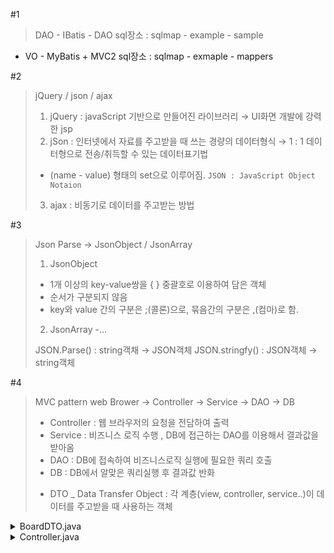 
#1
>DAO - IBatis - DAO
		sql장소 :  sqlmap - example - sample
-
	VO - MyBatis + MVC2 
		sql장소 : sqlmap - exmaple - mappers


#2
 > jQuery / json / ajax
 >
 > 1.  jQuery  : javaScript 기반으로 만들어진 라이브러리  $\rightarrow$  UI화면 개발에 강력한 jsp
 > 2.  jSon : 인터넷에서 자료를 주고받을 때 쓰는 경량의 데이터형식 $\rightarrow$  1 : 1 데이터형으로 전송/취득할 수 있는 데이터표기법
 > 	- (name - value) 형태의 set으로 이루어짐.
 > `JSON : JavaScript Object Notaion `
 > 3. ajax :  비동기로 데이터를 주고받는 방법


#3
>Json Parse   $\rightarrow$  JsonObject  / JsonArray
>
>1. JsonObject  
>	- 1개 이상의 key-value쌍을 { } 중괄호로 이용하여 담은 객체
>	- 순서가 구분되지 않음
>	- key와 value 간의 구분은 ;(콜론)으로, 묶음간의 구분은 ,(컴마)로 함.
>	
>2. JsonArray
>	-...
>		
>JSON.Parse() : string객채  $\rightarrow$  JSON객체
>JSON.stringfy() : JSON객체  $\rightarrow$  string객체


#4
>MVC pattern
>	web Brower $\rightarrow$  Controller  $\rightarrow$  Service $\rightarrow$   DAO  $\rightarrow$  DB
>	
>	- Controller : 웹 브라우저의 요청을 전담하여 출력
>	- Service : 비즈니스 로직 수행 , DB에 접근하는 DAO를 이용해서 결과값을 받아옴
>	- DAO : DB에 접속하여 비즈니스로직 실행에 필요한 쿼리 호출
>	- DB : DB에서 알맞은 쿼리실행 후 결과값 반화
>	+ DTO _ Data Transfer Object
>		: 각 계층(view, controller, service..)이 데이터를 주고받을 때 사용하는 객체

<details> 
	<summary >  BoardDTO.java </summary>
	public class BoardDTO{
>		private int boardidx;
>		private String title;
>		...
>	}
	</details>
 
 <details> 
	<summary > Controller.java </summary>
	@Controller
	public class BoardController{
	
			@Autowired
			private BoardService boardService;

			@RequestMapping(value="/apple.do" )
			public ModelandView boardList( ) throws Exception{
				ModelAndView mv = new ModelAndView("/apple/boardList.do");
				List BoardDTO> list = boardService.selectBoardList();
				mv.addObject('List', list);

				return mv;
			}
	}
	</details>


> Service =  Service + ServiceImpl
> `Service_Impl : service interface를 구현한 "CLASS" `

<details> 
	<summary >  BoardService.java </summary>
	public interface BoardService{
>		List BoardDTO> selectBoardList() throws Exciption;
>	}
	</details>

<details> 
	<summary >  BoardServiceImpl.java </summary>
	public  class BoardServiceImpl implements BoardService {
>			
>			@Autowired
>			private BoardMapper boardMapper{
>	
>				@Override
>				public List BoardDTO> selectBoardList() throws Exciption{
>					return boardMapper.selectBoardList();
>				} 
>			}		
>	}
>	
	</details>

<details> 
	<summary >  BoardMapper.java </summary>
	
	@Mapper
	public interface BoardMapper{
>		 List BoardDTO> selectBoardList() throws Exciption;
>	}
	</details>

<details> 
	<summary > boardSQL.xml </summary>

	mapper namespace = "board.board.mapper.BoardMapper">
		select id = "selectBoardList" resultType = "board.board.dto.BoardDTO">
				<![CDATA[
						SELECT
								board_idx, title
						FROM t_table
							WHERE deleted_yn = 'N'
							ORDER BY board_idx DESC
				]]>
				...
				
		/mapper>
		
	</details>


> + @Controller 
> 	- 이 anotation으로 여긴 컨트롤러 클래스야 라고 알려줌
> 	- 사용자요청이 들어오면 이 컨트롤러가 호출됨.
> 
> + @Service 
> 	- 이 anotation으로 이 클래스가 서비스 클래스라는 것을 알려줌
> 
> + @Mapper 
> 	- 이 anotation으로 Mapper 인터페이스라고 인식함.
> 	- ?.xml 형식의 파일을 만들어 원하는 SQL문을 작성함.
> 
> + namespace
> 	- mapper의 전체경로
> 	
> + id : 매퍼 인터페이스와 XML파일을 매칭시키기위해 매퍼 인터페이스의 메소드명과 XML파일의 id를 동일하게 작성해야 함.
> + resultType : SQL을 실행하고, 결과값을 어떤 형식으로 반환할지 나타냄.


#5
> DAO vs VO vs Repository
> 
> - DAO _ Data Access Object
> 	- repository 패키지
> 	- DB의 데이터에 접근하기위한 객체 삽입/삭제/조회 등의 기능 수행
> 	- JPA에서의 Repository의 기능과 동일한 역할
> 
> - DTO _ Data Transfer Object
> 	- dto 패키지
> 	- 각 계층간 (controller, view, Business Layer(Model)) 데이터 교환을 위한 객체
> 	- 로직을 가지지 않는 데이터 객체
> 	- getter / setter 메서드만 가진 클래스
> 	 
> - VO _ Value Object
> 	- dto 패키지
> 	- 불변, read-only 클래스
> 	- setter성격을 가지고 있는 메서드를 가지면 안됨.
> 		오로지 생성자로만 값을 초기화해야하고, getter성격의 메서드만 사용
> 
> - Repository
> 	- 영구저장소 x $\rightarrow$ 객체의 상태를 관리하는 저장소
> 	- 인터페이스로 구현체를 따로 구현하는 도메인기술 or 서비스 계층
> ---------------------------------
> `DTO : 계층간 데이터 전달용
> `VO : 값을 갖는 도메인
> `Entity : DB와 매핑되는 용
> `Repository = DAO = DB점근용`


#6
> MAVEN
> : 자바용 프로젝트 관리도구
> - Apache Ant의 대안으로 만들어짐.
> - Maven은 필요한 라이브러리를 특정문서(pom.xml)에 정의해 놓으면, 내가 사용할 라이브러리뿐만 아니라 해당 라이브러리가 작동하는데 필요한 다른 라이브러리까지 관리하여 네트워크를 통해 자동으로 다운받음
> - Maven은 중앙 저장소를 통한 '자동 의존성 관리'와 중앙저장소는 라이브러리를 공유하는 파일서버로 볼 수 있음.
> - Maven은 자기회사만의 중앙 저상소를 구축할 수 있음.
> 
> 
> + 빌드(build)
> 	- 소스코드 파일을 컴퓨터에서 실행할 수 있는 독립 소프트웨어로 변환하게하는 과정
> 	- 작성한 소스코드(java), 프로젝트에서 쓰인 각각의 파일 및 자원 (.xml. .jpg, .jar, .properties)을 JVM이나 톰캣캍은 wAS가 인식할 수 있는 구조로 패키징하는 과정 및 결과물
> 	- -
> + 빌드 도구_build tool
> 	- 프로젝트 생성, 테스트 빌드. 배포 등의 작업을 위한 전용 프로그램
> 	- 빠른 기간동안 계속해서 늘어나는 라이브러리 추가와 프로젝트를 진행하며 라이브러리 버전 동기화의 문제를 해소하고자 등장
> 	- 초기 java의 빌드도구 : Ant
> 	- 최근 : Maven, Gradle..


#7
> JPA : Java Persistence Api
> 	: 자바 진영에서 ORM기술표준으로 사용되는 인터페이스의 모음
> 		 `+인터페이스의 모음 = 실제 구현된긋이 아니라 구현된 클래스와 매핑해주기위해 사용되는 framework. 
> 		 `대표적인 JPA : Hibernate`
>


#8
> ORM : Object- Relational Mapping
> 	: 어플리케이션 class와 RDB(Relation Data Base)의 테이블을 매핑(연결)함
> 		- 어플리케이션의 객체를 RDB table에 자동으로 영속화해줌. 
> 			`영속화 : 어떤 일이 중도에 끊기거나 바뀌게 하지 않고 지속됨.` 


#9
> Mapper interface / DAO 
> - Mapper interface를 사용하지 않았을 때
> -  <>mapper namespace = "userNS../>     
> 	- mapper 인터페이스를 사용하지 않으면, SQL를 호출하는 프로그램은  sqlSession 메서드의  argument에 문자열로 지정해야하는데, 이는 문자열로 지정하기 때문에 오타로 인한 에러가 발생한다. 
> 
> -  Mapper interface를 사용했을 때 
> - <>mapper namespace = "myspring.user.dao.UserMapper".../>
> - public inerface UserMapper{}
> 	-  UserMapper 인터페이스는 개발자가 작성하면 됨.


+
>  Mapper Factory Bean 설정하기 - bean설정파일
>  $\rightarrow$ Mapper Factory Bean은 sqlSessionFactory 나 sqlSessionTemplate를 필요로 함.
>  $\rightarrow$ 프록시는 런타임에 생성되기때문에 지정된 mapper는 실제 구현 클래스가 아닌, 인터페이스여야 한다.
>  
>  <>bean id="userMapper" class="org.mybatis.spring.mapper.MapperFactoryBean">
> 		 <>property name = "mapperInterface" value = "mySpring.user.dao.UserMapper"/>
> 		 <>property name = "sqlSessionTemplate" ref = "sqlSession" />
> <>bean/>


#10
> config fiile
>  - Spring  설정 파일
> 	 - a. spring framework
> 		 - context-aspect.xml  :  AOP관련 설정 정보를 관리
> 		 - context-common.xml :  messageSource, Trace 등 공통 설정 정보 관리
> 		 - context-datasource.xml : Data Source 설정 정보 관리
> 		 - contesxt-mapper.xml : sqlSession, Handler 등 MyBatis관련 설정 정보를 관리 
> 		 - context-transaction.xml : 트랜잭션 설정 정보 관리
> 
> 	- b. springMVC
> 		- dispatcher - servlet.xml  : dispatcher Servlet과 springMVC관련 공통 설정 정보를 관리


#11
> 자바 문자열 합치기
> 	1. '+' 연산자 
> 	2. concat() method
> 	3. append() method
> 	-
> -
> But, '+' 연산자를 이용해서 문자열 추가(합치기)는 지양함.
> 	- 왜?_ Java에서 String '+'연산자는 Java컴파일에서 구현되며
> 		컴파일 타임에  컴파일 전 내부적으로 StringBuilder클래스를 만든 후 다시 문자열로 반환함.
> 		
		$\rightarrow$ 성능 저하 및 메모리 낭비가 심해짐
			`단순한 + 연산의 호출에 StringBuilder객체가 생성되고, append() 와 toString() 메서드들도 매번 호출되어 성능저하와 메모리 낭비가 심해짐. `